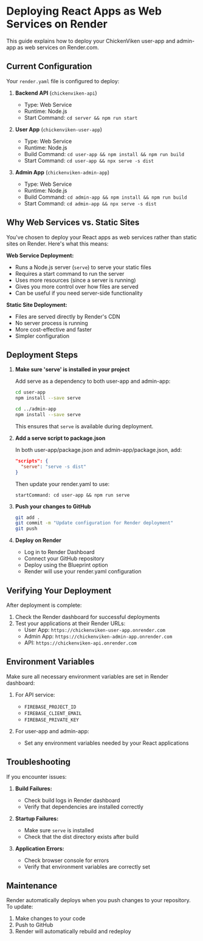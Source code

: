 # Deploying React Apps as Web Services on Render

This guide explains how to deploy your ChickenViken user-app and admin-app as web services on Render.com.

## Current Configuration

Your `render.yaml` file is configured to deploy:

1. **Backend API** (`chickenviken-api`)
   - Type: Web Service
   - Runtime: Node.js
   - Start Command: `cd server && npm run start`

2. **User App** (`chickenviken-user-app`)
   - Type: Web Service
   - Runtime: Node.js
   - Build Command: `cd user-app && npm install && npm run build`
   - Start Command: `cd user-app && npx serve -s dist`

3. **Admin App** (`chickenviken-admin-app`)
   - Type: Web Service
   - Runtime: Node.js
   - Build Command: `cd admin-app && npm install && npm run build`
   - Start Command: `cd admin-app && npx serve -s dist`

## Why Web Services vs. Static Sites

You've chosen to deploy your React apps as web services rather than static sites on Render. Here's what this means:

**Web Service Deployment:**
- Runs a Node.js server (`serve`) to serve your static files
- Requires a start command to run the server
- Uses more resources (since a server is running)
- Gives you more control over how files are served
- Can be useful if you need server-side functionality

**Static Site Deployment:**
- Files are served directly by Render's CDN
- No server process is running
- More cost-effective and faster
- Simpler configuration

## Deployment Steps

1. **Make sure 'serve' is installed in your project**

   Add serve as a dependency to both user-app and admin-app:

   ```bash
   cd user-app
   npm install --save serve
   
   cd ../admin-app
   npm install --save serve
   ```

   This ensures that `serve` is available during deployment.

2. **Add a serve script to package.json**

   In both user-app/package.json and admin-app/package.json, add:

   ```json
   "scripts": {
     "serve": "serve -s dist"
   }
   ```

   Then update your render.yaml to use:
   ```
   startCommand: cd user-app && npm run serve
   ```

3. **Push your changes to GitHub**

   ```bash
   git add .
   git commit -m "Update configuration for Render deployment"
   git push
   ```

4. **Deploy on Render**

   - Log in to Render Dashboard
   - Connect your GitHub repository
   - Deploy using the Blueprint option
   - Render will use your render.yaml configuration

## Verifying Your Deployment

After deployment is complete:

1. Check the Render dashboard for successful deployments
2. Test your applications at their Render URLs:
   - User App: `https://chickenviken-user-app.onrender.com`
   - Admin App: `https://chickenviken-admin-app.onrender.com`
   - API: `https://chickenviken-api.onrender.com`

## Environment Variables

Make sure all necessary environment variables are set in Render dashboard:

1. For API service:
   - `FIREBASE_PROJECT_ID`
   - `FIREBASE_CLIENT_EMAIL`
   - `FIREBASE_PRIVATE_KEY`

2. For user-app and admin-app:
   - Set any environment variables needed by your React applications

## Troubleshooting

If you encounter issues:

1. **Build Failures:**
   - Check build logs in Render dashboard
   - Verify that dependencies are installed correctly

2. **Startup Failures:**
   - Make sure `serve` is installed
   - Check that the dist directory exists after build

3. **Application Errors:**
   - Check browser console for errors
   - Verify that environment variables are correctly set

## Maintenance

Render automatically deploys when you push changes to your repository. To update:

1. Make changes to your code
2. Push to GitHub
3. Render will automatically rebuild and redeploy
